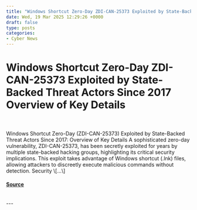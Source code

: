 ```yaml
---
title: "Windows Shortcut Zero-Day ZDI-CAN-25373 Exploited by State-Backed Threat Actors Since 2017 Overview of Key Details"
date: Wed, 19 Mar 2025 12:29:26 +0000
draft: false
type: posts
categories: 
- Cyber News
---
```

# Windows Shortcut Zero-Day ZDI-CAN-25373 Exploited by State-Backed Threat Actors Since 2017 Overview of Key Details

<br/>

<br/>
Windows Shortcut Zero-Day (ZDI-CAN-25373) Exploited by State-Backed Threat Actors Since 2017: Overview of Key Details A sophisticated zero-day vulnerability, ZDI-CAN-25373, has been secretly exploited for years by multiple state-backed hacking groups, highlighting its critical security implications. This exploit takes advantage of Windows shortcut (.lnk) files, allowing attackers to discreetly execute malicious commands without detection. Security \[…\]

#### [Source](https://socradar.io/windows-shortcut-zero-day-zdi-can-25373-exploited/)

<br/>
---
